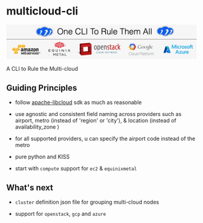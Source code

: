 # multicloud-cli

![banner](img/mcc-banner2.png)

A CLI to Rule the Multi-cloud


## Guiding Principles

  - follow [apache-libcloud](https://libcloud.apache.org) sdk as 
    much as reasonable

  - use agnostic and consistent field naming across providers such as airport,
    metro (instead of 'region' or 'city'), & location (instead of availability_zone )

  - for all supported providers, u can specify the airport code instead of the metro

  - pure python and KISS

  - start with `compute` support for `ec2` & `equinixmetal`


## What's next

- `cluster` definition json file for grouping multi-cloud nodes

- support for `openstack`, `gcp` and `azure`


